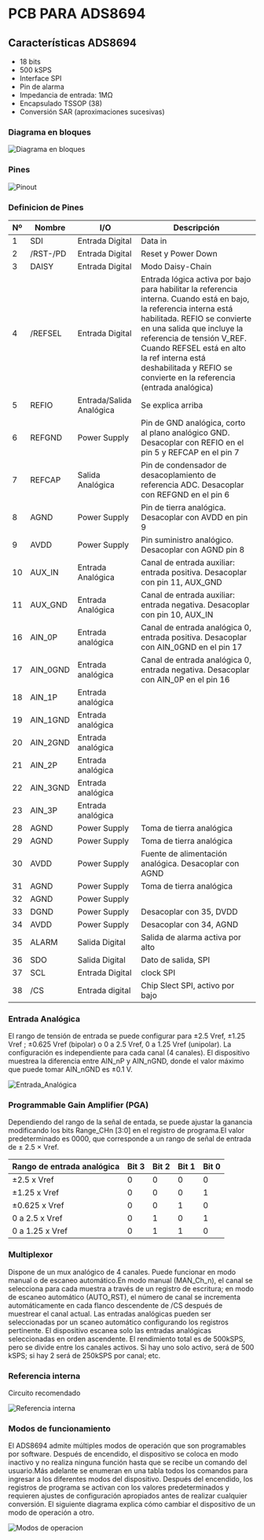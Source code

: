 # PCB PARA ADS8694

## Características ADS8694

 - 18 bits
 - 500 kSPS
 - Interface SPI
 - Pin de alarma
 - Impedancia de entrada: 1MΩ
 - Encapsulado TSSOP (38)
 - Conversión SAR (aproximaciones sucesivas)

### Diagrama en bloques

![Diagrama en bloques](https://github.com/lvillarreal/PCB_ADS8694/blob/master/images/diagrama_bloques_ADS8694.JPG)


### Pines

![Pinout](https://github.com/lvillarreal/PCB_ADS8694/blob/master/images/pines_ADS8694.JPG)


### Definicion de Pines

| Nº | Nombre | I/O | Descripción |
| -- | -----| --- | ----------- |
| 1  | SDI  |Entrada Digital   | Data in     |
| 2  | /RST-/PD | Entrada Digital  | Reset y Power Down     |
| 3  | DAISY  | Entrada Digital   | Modo Daisy-Chain     |
| 4  | /REFSEL  |Entrada Digital  | Entrada lógica activa por bajo para habilitar la referencia interna. Cuando está en bajo, la referencia interna está habilitada.  REFIO se convierte en una salida que incluye la referencia de tensión V_REF. Cuando REFSEL está en alto la ref interna está deshabilitada y REFIO se convierte en la referencia (entrada analógica)|
| 5  | REFIO  | Entrada/Salida Analógica  | Se explica arriba |
| 6  | REFGND  | Power Supply   | Pin de GND analógica, corto al plano analógico GND. Desacoplar con REFIO en el pin 5 y REFCAP en el pin 7 |
| 7  | REFCAP  | Salida Analógica | Pin de condensador de desacoplamiento de referencia ADC. Desacoplar con REFGND en el pin 6 |
| 8 |  AGND | Power Supply   | Pin de tierra analógica. Desacoplar con AVDD en pin 9 |
| 9  |  AVDD |  Power Supply  | Pin suministro analógico. Desacoplar con AGND pin 8|
| 10 | AUX_IN | Entrada Analógica | Canal de entrada auxiliar: entrada positiva. Desacoplar con pin 11, AUX_GND |
| 11 | AUX_GND | Entrada Analógica | Canal de entrada auxiliar: entrada negativa. Desacoplar con pin 10, AUX_IN |
|16|AIN_0P| Entrada analógica |Canal de entrada analógica 0, entrada positiva. Desacoplar con AIN_0GND en el pin 17|
|17| AIN_0GND| Entrada analógica| Canal de entrada analógica 0, entrada negativa. Desacoplar con AIN_0P en el pin 16|
| 18 | AIN_1P | Entrada analógica |  |
| 19 |AIN_1GND | Entrada analógica |  |
| 20 | AIN_2GND | Entrada analógica |  |
| 21 | AIN_2P | Entrada analógica |  |
| 22 | AIN_3GND | Entrada analógica |  |
| 23 | AIN_3P | Entrada analógica |  |
|28| AGND| Power Supply| Toma de tierra analógica|
|29| AGND| Power Supply| Toma de tierra analógica|
|30| AVDD| Power Supply| Fuente de alimentación analógica. Desacoplar con AGND
|31| AGND| Power Supply| Toma de tierra analógica|
|32| AGND| Power Supply|
|33| DGND | Power Supply | Desacoplar con 35, DVDD|
|34| AVDD | Power Supply | Desacoplar con 34, AGND|
|35|ALARM| Salida Digital |Salida de alarma activa por alto|
|36|SDO| Salida Digital | Dato de salida, SPI|
|37|SCL| Entrada Digital | clock SPI |
|38|/CS| Entrada digital | Chip Slect SPI, activo por bajo|


### Entrada Analógica

El rango de tensión de entrada se puede configurar para ±2.5 Vref, ±1.25 Vref ; ±0.625 Vref (bipolar) o 0 a 2.5 Vref, 0 a 1.25 Vref (unipolar). La configuración es independiente para cada canal (4 canales).
El dispositivo muestrea la diferencia entre AIN_nP y AIN_nGND, donde el valor máximo que puede tomar AIN_nGND es ±0.1 V.

![Entrada_Analógica](https://github.com/lvillarreal/PCB_ADS8694/blob/master/images/entrada_analogica.JPG)


### Programmable Gain Amplifier (PGA)

Dependiendo del rango de la señal de entada, se puede ajustar la ganancia modificando los bits Range_CHn [3:0] en el registro de programa.El valor predeterminado es 0000, que corresponde a un rango de señal de entrada de ± 2.5 × Vref.

| Rango de entrada analógica | Bit 3 | Bit 2 | Bit 1 | Bit 0 |
|----------------------------|-------|-------|-------|-------|
| ±2.5 x Vref                  | 0     | 0     | 0     | 0     |
| ±1.25 x Vref                 | 0     | 0     | 0     | 1     |
| ±0.625 x Vref                | 0     | 0     | 1     | 0     |
|0 a 2.5 x Vref                | 0     | 1     | 0     | 1     |
|0 a 1.25 x Vref               | 0     | 1     | 1     | 0     |

### Multiplexor

Dispone de un mux analógico de 4 canales. Puede funcionar en modo manual o de escaneo automático.En modo manual (MAN_Ch_n), el canal se selecciona para cada muestra a través de un registro de escritura; en modo de escaneo automático (AUTO_RST), el número de canal se incrementa automáticamente en cada flanco descendente de /CS después de muestrear el canal actual.
Las entradas analógicas pueden ser seleccionadas por un scaneo automático configurando los registros pertinente. El dispositivo escanea solo las entradas analógicas seleccionadas en orden ascendente. El rendimiento total es de 500kSPS, pero se divide entre los canales activos. Si hay uno solo activo, será de 500 kSPS; si hay 2 será de 250kSPS por canal; etc.

### Referencia interna
Circuito recomendado

![Referencia interna](https://github.com/lvillarreal/PCB_ADS8694/blob/master/images/ref_interna.JPG)



### Modos de funcionamiento
El ADS8694 admite múltiples modos de operación que son programables por software. Después de encendido, el dispositivo se coloca en modo inactivo y no realiza ninguna función hasta que se recibe un comando del usuario.Más adelante se enumeran en una tabla todos los comandos para ingresar a los diferentes modos del dispositivo. Después del encendido, los registros de programa se activan con los valores predeterminados y requieren ajustes de configuración apropiados antes de realizar cualquier conversión. El siguiente diagrama explica cómo cambiar el dispositivo de un modo de operación a otro.

![Modos de operacion](https://github.com/lvillarreal/PCB_ADS8694/blob/master/images/diagrama_estado_modos.JPG)


